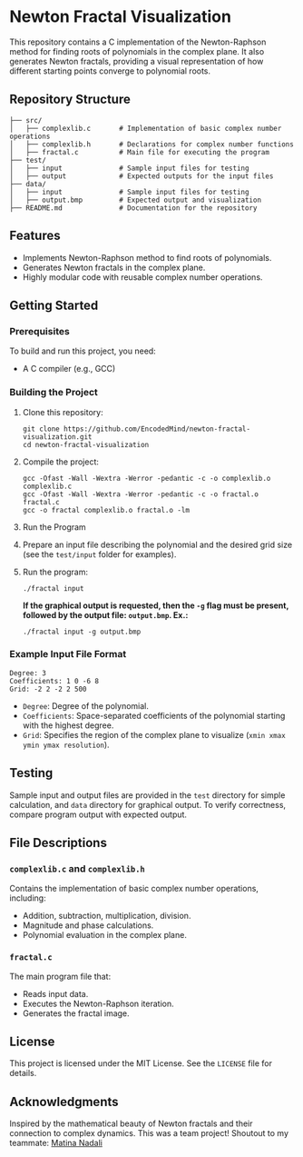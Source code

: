 # Newton Fractal Visualization

This repository contains a C implementation of the Newton-Raphson method for finding roots of polynomials in the complex plane. It also generates Newton fractals, providing a visual representation of how different starting points converge to polynomial roots.

## Repository Structure

```
├── src/
│   ├── complexlib.c       # Implementation of basic complex number operations
│   ├── complexlib.h       # Declarations for complex number functions
│   ├── fractal.c          # Main file for executing the program
├── test/
│   ├── input              # Sample input files for testing
│   ├── output             # Expected outputs for the input files
├── data/
│   ├── input              # Sample input files for testing
│   ├── output.bmp         # Expected output and visualization
├── README.md              # Documentation for the repository
```

## Features

- Implements Newton-Raphson method to find roots of polynomials.
- Generates Newton fractals in the complex plane.
- Highly modular code with reusable complex number operations.

## Getting Started

### Prerequisites

To build and run this project, you need:

- A C compiler (e.g., GCC)

### Building the Project

1. Clone this repository:
   ```
   git clone https://github.com/EncodedMind/newton-fractal-visualization.git
   cd newton-fractal-visualization
   ```

2. Compile the project:
   ```
   gcc -Ofast -Wall -Wextra -Werror -pedantic -c -o complexlib.o complexlib.c
   gcc -Ofast -Wall -Wextra -Werror -pedantic -c -o fractal.o fractal.c
   gcc -o fractal complexlib.o fractal.o -lm
   ```

3. Run the Program

1. Prepare an input file describing the polynomial and the desired grid size (see the `test/input` folder for examples).
2. Run the program:
   ```
   ./fractal input
   ```
   **If the graphical output is requested, then the `-g` flag must be present, followed by the output file: `output.bmp`. Ex.:**
   ```
   ./fractal input -g output.bmp
   ```

### Example Input File Format

```
Degree: 3
Coefficients: 1 0 -6 8
Grid: -2 2 -2 2 500
```

- `Degree`: Degree of the polynomial.
- `Coefficients`: Space-separated coefficients of the polynomial starting with the highest degree.
- `Grid`: Specifies the region of the complex plane to visualize (`xmin xmax ymin ymax resolution`).

## Testing

Sample input and output files are provided in the `test` directory for simple calculation, and `data` directory for graphical output. To verify correctness, compare program output with expected output.

## File Descriptions

### `complexlib.c` and `complexlib.h`

Contains the implementation of basic complex number operations, including:

- Addition, subtraction, multiplication, division.
- Magnitude and phase calculations.
- Polynomial evaluation in the complex plane.

### `fractal.c`

The main program file that:

- Reads input data.
- Executes the Newton-Raphson iteration.
- Generates the fractal image.

## License

This project is licensed under the MIT License. See the `LICENSE` file for details.

## Acknowledgments

Inspired by the mathematical beauty of Newton fractals and their connection to complex dynamics.
This was a team project! Shoutout to my teammate: [Matina Nadali](https://github.com/matinanadali)
